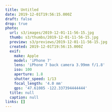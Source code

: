 ```yaml
---
title: Untitled
date: 2019-12-01T19:56:15.000Z
draft: false
drop: true
photo:
  url: s3/images/2019-12-01-11-56-15.jpg
  thumb: s3/thumbs/2019-12-01-11-56-15.jpg
  preview: s3/previews/2019-12-01-11-56-15.jpg
  created: 2019-12-01T19:56:15.000Z
  exif:
    make: Apple
    model: 'iPhone 7'
    lens: 'iPhone 7 back camera 3.99mm f/1.8'
    iso: 100
    aperture: 1.8
    shutter_speed: 1/13
    focal_length: '4.0 mm'
    gps: '47.61085 -122.337394444444'
  title: null
  caption: null
links: []
---
```

